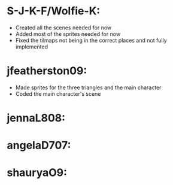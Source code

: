 # S-J-K-F/Wolfie-K:
- Created all the scenes needed for now
- Added most of the sprites needed for now
- Fixed the tilmaps not being in the correct places and not fully implemented









# jfeatherston09:
- Made sprites for the three triangles and the main character
- Coded the main character's scene









# jennaL808:










# angelaD707:










# shauryaO9:









